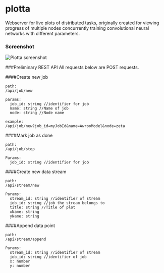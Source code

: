 # plotta
Webserver for live plots of distributed tasks, originally created for viewing progress of multiple nodes concurrently training convolutional neural networks with different parameters.

### Screenshot
![Plotta screenshot](https://raw.githubusercontent.com/gzuidhof/plotta/master/screenshot.png)

###Preliminary REST API
All requests below are POST requests.

####Create new job
```
path:
/api/job/new

params:
  job_id: string //identifier for job
  name: string //Name of job
  node: string //Node name

example:
/api/job/new?job_id=myJobId&name=AwrooModel&node=zeta

```
####Mark job as done
```
path:
/api/job/stop

Params:
  job_id: string //identifier for job
```


####Create new data stream
```
path:
/api/stream/new

Params:
  stream_id: string //identifier of stream
  job_id: string //job the stream belongs to
  title: string //Title of plot
  xName: string
  yName: string
```

####Append data point
```
path:
/api/stream/append

Params:
  stream_id: string //identifier of stream
  job_id: string //identifier of job
  x: number
  y: number
```
